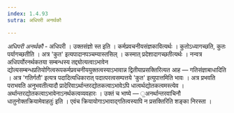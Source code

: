 ```yaml
---
index: 1.4.93
sutra: अधिपरी अनर्थकौ

---
```

_अधिपरी अनर्थकौ_ - अधिपरी । उक्तसंज्ञो स्त इति । कर्मप्रवचनीयसंज्ञकावित्यर्थः । कुतोऽध्यागच्छति, कुतः पर्यागच्छतीति । अत्र 'कुत' इत्यपादानपञ्चम्यास्तसिल् । कस्मात् प्रदेशादागच्छतीत्यर्थः । नन्वत्र अधिपर्योरनर्थकतया सम्बन्धस्य तद्द्योत्यत्वाऽभावेन द्योत्यसम्बन्धप्रतियोगित्वरूपकर्मप्रवचनीययुक्तत्वस्याऽभावान्न द्वितीयाप्रसक्तिरित्यत आह — गतिसंज्ञाबाधादिति । अत्र 'गतिर्गतौ' इत्यत्र पदादित्यधिकारात् पदात्परत्वसम्पत्तये 'कुत' इत्युपात्तमिति भावः । अत्र प्रभवति पराभवति अनुभवतीत्यादौ प्रादेरिवाऽर्थान्तरद्योतकत्वाऽभावेऽपि धात्वर्थद्योतकत्वमस्त्येव । अर्थान्तरद्योतकत्वाऽभावेनाऽनर्थकत्वव्यवहारः । उक्तं च भाष्ये — ॒अनर्थान्तरवाचिनौ धातुनोक्तक्रियामेवाहतुः॑ इति । एवंच क्रियायोगाऽभावाद्गतित्वस्यापि न प्रसक्तिरिति शङ्का निरस्ता ।